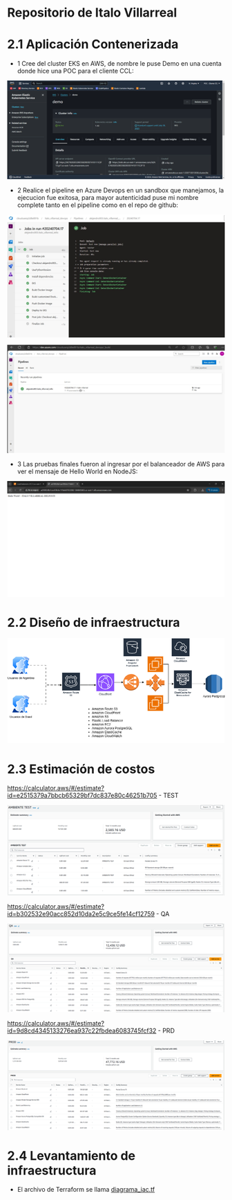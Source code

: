 # Repositorio de Italo Villarreal

# 2.1 Aplicación Contenerizada
- 1 Cree del cluster EKS en AWS, de nombre le puse Demo en una cuenta donde hice una POC para el cliente CCL:

<p align="center">
    <img src="https://github.com/alejandro003/italo_villarreal_tello/blob/italo-villarreal/Images/Imagen1.png">
</p>

- 2 Realice el pipeline en Azure Devops en un sandbox que manejamos, la ejecucion fue exitosa, para mayor autenticidad puse mi nombre complete tanto en el pipeline como en el repo de github:

<p align="center">
    <img src="https://github.com/alejandro003/italo_villarreal_tello/blob/italo-villarreal/Images/Imagen2.jpg">
</p>

<p align="center">
    <img src="https://github.com/alejandro003/italo_villarreal_tello/blob/italo-villarreal/Images/Imagen21.jpg">
</p>


- 3 Las pruebas finales fueron al ingresar por el balanceador de AWS para ver el mensaje de Hello World en NodeJS:

<p align="center">
    <img src="https://github.com/alejandro003/italo_villarreal_tello/blob/italo-villarreal/Images/Imagen3.png">
</p>

# 2.2 Diseño de infraestructura

<p align="center">
    <img src="https://github.com/alejandro003/italo_villarreal_tello/blob/italo-villarreal/Images/arquitectura_delfosti.drawio.png">
</p>


# 2.3 Estimación de costos
https://calculator.aws/#/estimate?id=e2515379a7bbcb65329bf7dc837e80c46251b705 - TEST
<p align="center">
    <img src="https://github.com/alejandro003/italo_villarreal_tello/blob/italo-villarreal/Images/Ambiente%20test.png">
</p>


https://calculator.aws/#/estimate?id=b302532e90acc852d10da2e5c9ce5fe14cf12759 - QA
<p align="center">
    <img src="https://github.com/alejandro003/italo_villarreal_tello/blob/italo-villarreal/Images/Ambiente%20QA.png">
</p>


https://calculator.aws/#/estimate?id=9d8cd4345133276ea937c22fbdea6083745fcf32 - PRD
<p align="center">
    <img src="https://github.com/alejandro003/italo_villarreal_tello/blob/italo-villarreal/Images/Ambiente%20prd.png">
</p>

# 2.4 Levantamiento de infraestructura

- El archivo de Terraform se llama [diagrama_iac.tf](https://github.com/alejandro003/italo_villarreal_tello/blob/italo-villarreal/diagrama_iac.tf)